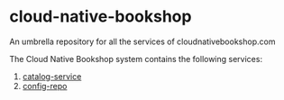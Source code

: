 # cloud-native-bookshop
An umbrella repository for all the services of cloudnativebookshop.com

The Cloud Native Bookshop system contains the following services:
1. [catalog-service](https://github.com/shantdashjian/catalog-service)
2. [config-repo](https://github.com/shantdashjian/config-repo)
